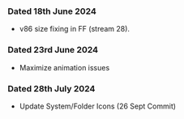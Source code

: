 ### Dated 18th June 2024

- v86 size fixing in FF (stream 28).


### Dated 23rd June 2024
- Maximize animation issues


### Dated 28th July 2024
- Update System/Folder Icons (26 Sept Commit)

